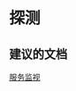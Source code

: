 <properties
    pageTitle="probe"
    description="探测"
    service="microsoft.network"
    resource="loadbalancers"
    authors="viorican"
    displayOrder=""
    selfHelpType="generic"
    supportTopicIds="32546099"
    resourceTags=""
    productPesIds="16098"
    cloudEnvironments="public"
/>


# 探测

## **建议的文档**
[服务监视](https://azure.microsoft.com/documentation/articles/load-balancer-overview/#service-monitoring/)


<!--HONumber=Aug16_HO2-->


